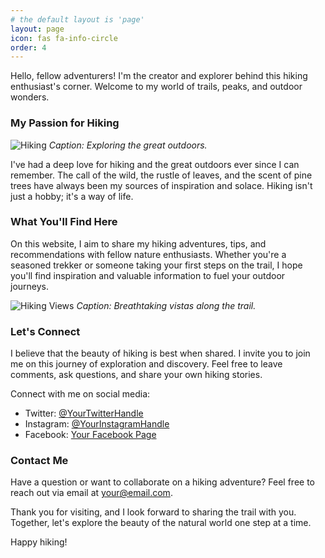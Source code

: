 ```yaml
---
# the default layout is 'page'
layout: page
icon: fas fa-info-circle
order: 4
---
```


<!-- >> Add Markdown syntax content to file `_tabs/about.md`{: .filepath } and it will show up on this page. 
{: .prompt-tip }
-->


Hello, fellow adventurers! I'm the creator and explorer behind this hiking enthusiast's corner. Welcome to my world of trails, peaks, and outdoor wonders.

### My Passion for Hiking

![Hiking](https://images.pexels.com/photos/554609/pexels-photo-554609.jpeg?auto=compress&cs=tinysrgb&w=1260&h=750&dpr=1)
*Caption: Exploring the great outdoors.*

I've had a deep love for hiking and the great outdoors ever since I can remember. The call of the wild, the rustle of leaves, and the scent of pine trees have always been my sources of inspiration and solace. Hiking isn't just a hobby; it's a way of life.

### What You'll Find Here

On this website, I aim to share my hiking adventures, tips, and recommendations with fellow nature enthusiasts. Whether you're a seasoned trekker or someone taking your first steps on the trail, I hope you'll find inspiration and valuable information to fuel your outdoor journeys.

![Hiking Views](https://images.pexels.com/photos/837745/pexels-photo-837745.jpeg?auto=compress&cs=tinysrgb&w=1260&h=750&dpr=1)
*Caption: Breathtaking vistas along the trail.*

### Let's Connect

I believe that the beauty of hiking is best when shared. I invite you to join me on this journey of exploration and discovery. Feel free to leave comments, ask questions, and share your own hiking stories.

Connect with me on social media:
- Twitter: [@YourTwitterHandle](https://twitter.com/YourTwitterHandle)
- Instagram: [@YourInstagramHandle](https://www.instagram.com/YourInstagramHandle/)
- Facebook: [Your Facebook Page](https://www.facebook.com/YourFacebookPage)

### Contact Me

Have a question or want to collaborate on a hiking adventure? Feel free to reach out via email at [your@email.com](mailto:your@email.com).

Thank you for visiting, and I look forward to sharing the trail with you. Together, let's explore the beauty of the natural world one step at a time.

Happy hiking!

